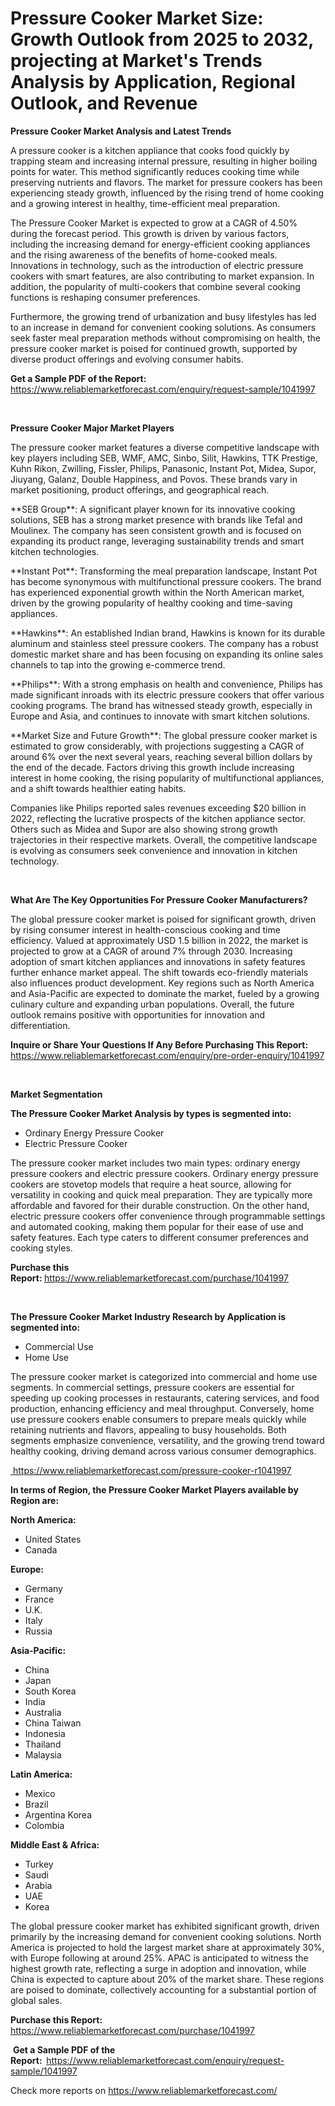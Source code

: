 <p><h1>Pressure Cooker Market Size: Growth Outlook from 2025 to 2032, projecting at Market's Trends Analysis by Application, Regional Outlook, and Revenue</h1></p><p><strong>Pressure Cooker Market Analysis and Latest Trends</strong></p>
<p><p>A pressure cooker is a kitchen appliance that cooks food quickly by trapping steam and increasing internal pressure, resulting in higher boiling points for water. This method significantly reduces cooking time while preserving nutrients and flavors. The market for pressure cookers has been experiencing steady growth, influenced by the rising trend of home cooking and a growing interest in healthy, time-efficient meal preparation.</p><p>The Pressure Cooker Market is expected to grow at a CAGR of 4.50% during the forecast period. This growth is driven by various factors, including the increasing demand for energy-efficient cooking appliances and the rising awareness of the benefits of home-cooked meals. Innovations in technology, such as the introduction of electric pressure cookers with smart features, are also contributing to market expansion. In addition, the popularity of multi-cookers that combine several cooking functions is reshaping consumer preferences.</p><p>Furthermore, the growing trend of urbanization and busy lifestyles has led to an increase in demand for convenient cooking solutions. As consumers seek faster meal preparation methods without compromising on health, the pressure cooker market is poised for continued growth, supported by diverse product offerings and evolving consumer habits.</p></p>
<p><strong>Get a Sample PDF of the Report:&nbsp;</strong> <a href="https://www.reliablemarketforecast.com/enquiry/request-sample/1041997?utm_campaign=3511&utm_medium=2&utm_source=Github&utm_content=ia&utm_term=04042025&utm_id=pressure-cooker">https://www.reliablemarketforecast.com/enquiry/request-sample/1041997</a></p>
<p>&nbsp;</p>
<p><strong>Pressure Cooker Major Market Players</strong></p>
<p><p>The pressure cooker market features a diverse competitive landscape with key players including SEB, WMF, AMC, Sinbo, Silit, Hawkins, TTK Prestige, Kuhn Rikon, Zwilling, Fissler, Philips, Panasonic, Instant Pot, Midea, Supor, Jiuyang, Galanz, Double Happiness, and Povos. These brands vary in market positioning, product offerings, and geographical reach.</p><p>**SEB Group**: A significant player known for its innovative cooking solutions, SEB has a strong market presence with brands like Tefal and Moulinex. The company has seen consistent growth and is focused on expanding its product range, leveraging sustainability trends and smart kitchen technologies.</p><p>**Instant Pot**: Transforming the meal preparation landscape, Instant Pot has become synonymous with multifunctional pressure cookers. The brand has experienced exponential growth within the North American market, driven by the growing popularity of healthy cooking and time-saving appliances.</p><p>**Hawkins**: An established Indian brand, Hawkins is known for its durable aluminum and stainless steel pressure cookers. The company has a robust domestic market share and has been focusing on expanding its online sales channels to tap into the growing e-commerce trend.</p><p>**Philips**: With a strong emphasis on health and convenience, Philips has made significant inroads with its electric pressure cookers that offer various cooking programs. The brand has witnessed steady growth, especially in Europe and Asia, and continues to innovate with smart kitchen solutions.</p><p>**Market Size and Future Growth**: The global pressure cooker market is estimated to grow considerably, with projections suggesting a CAGR of around 6% over the next several years, reaching several billion dollars by the end of the decade. Factors driving this growth include increasing interest in home cooking, the rising popularity of multifunctional appliances, and a shift towards healthier eating habits.</p><p>Companies like Philips reported sales revenues exceeding $20 billion in 2022, reflecting the lucrative prospects of the kitchen appliance sector. Others such as Midea and Supor are also showing strong growth trajectories in their respective markets. Overall, the competitive landscape is evolving as consumers seek convenience and innovation in kitchen technology.</p></p>
<p>&nbsp;</p>
<p><strong>What Are The Key Opportunities For Pressure Cooker Manufacturers?</strong></p>
<p><p>The global pressure cooker market is poised for significant growth, driven by rising consumer interest in health-conscious cooking and time efficiency. Valued at approximately USD 1.5 billion in 2022, the market is projected to grow at a CAGR of around 7% through 2030. Increasing adoption of smart kitchen appliances and innovations in safety features further enhance market appeal. The shift towards eco-friendly materials also influences product development. Key regions such as North America and Asia-Pacific are expected to dominate the market, fueled by a growing culinary culture and expanding urban populations. Overall, the future outlook remains positive with opportunities for innovation and differentiation.</p></p>
<p><strong>Inquire or Share Your Questions If Any Before Purchasing This Report:</strong> <a href="https://www.reliablemarketforecast.com/enquiry/pre-order-enquiry/1041997?utm_campaign=3511&utm_medium=2&utm_source=Github&utm_content=ia&utm_term=04042025&utm_id=pressure-cooker">https://www.reliablemarketforecast.com/enquiry/pre-order-enquiry/1041997</a></p>
<p>&nbsp;</p>
<p><strong>Market Segmentation</strong></p>
<p><strong>The Pressure Cooker Market Analysis by types is segmented into:</strong></p>
<p><ul><li>Ordinary Energy Pressure Cooker</li><li>Electric Pressure Cooker</li></ul></p>
<p><p>The pressure cooker market includes two main types: ordinary energy pressure cookers and electric pressure cookers. Ordinary energy pressure cookers are stovetop models that require a heat source, allowing for versatility in cooking and quick meal preparation. They are typically more affordable and favored for their durable construction. On the other hand, electric pressure cookers offer convenience through programmable settings and automated cooking, making them popular for their ease of use and safety features. Each type caters to different consumer preferences and cooking styles.</p></p>
<p><strong>Purchase this Report:&nbsp;</strong><a href="https://www.reliablemarketforecast.com/purchase/1041997?utm_campaign=3511&utm_medium=2&utm_source=Github&utm_content=ia&utm_term=04042025&utm_id=pressure-cooker">https://www.reliablemarketforecast.com/purchase/1041997</a></p>
<p>&nbsp;</p>
<p><strong>The Pressure Cooker Market Industry Research by Application is segmented into:</strong></p>
<p><ul><li>Commercial Use</li><li>Home Use</li></ul></p>
<p><p>The pressure cooker market is categorized into commercial and home use segments. In commercial settings, pressure cookers are essential for speeding up cooking processes in restaurants, catering services, and food production, enhancing efficiency and meal throughput. Conversely, home use pressure cookers enable consumers to prepare meals quickly while retaining nutrients and flavors, appealing to busy households. Both segments emphasize convenience, versatility, and the growing trend toward healthy cooking, driving demand across various consumer demographics.</p></p>
<p><a href="https://www.reliablemarketforecast.com/pressure-cooker-r1041997?utm_campaign=3511&utm_medium=2&utm_source=Github&utm_content=ia&utm_term=04042025&utm_id=pressure-cooker">&nbsp;https://www.reliablemarketforecast.com/pressure-cooker-r1041997</a></p>
<p><strong>In terms of Region, the Pressure Cooker Market Players available by Region are:</strong></p>
<p>
    <p> <strong> North America: </strong>
        <ul>
            <li>United States</li>
            <li>Canada</li>
        </ul>
        </p> 
    <p> <strong> Europe: </strong>
        <ul>
            <li>Germany</li>
            <li>France</li>
            <li>U.K.</li>
            <li>Italy</li>
            <li>Russia</li>
        </ul>
        </p> 
    <p> <strong> Asia-Pacific: </strong>
        <ul>
            <li>China</li>
            <li>Japan</li>
            <li>South Korea</li>
            <li>India</li>
            <li>Australia</li>
            <li>China Taiwan</li>
            <li>Indonesia</li>
            <li>Thailand</li>
            <li>Malaysia</li>
        </ul>
        </p> 
    <p> <strong> Latin America: </strong>
        <ul>
            <li>Mexico</li>
            <li>Brazil</li>
            <li>Argentina Korea</li>
            <li>Colombia</li>
        </ul>
        </p> 
    <p> <strong> Middle East & Africa: </strong>
        <ul>
            <li>Turkey</li>
            <li>Saudi</li>
            <li>Arabia</li>
            <li>UAE</li>
            <li>Korea</li>
        </ul>
    </p>
    </p>
<p><p>The global pressure cooker market has exhibited significant growth, driven primarily by the increasing demand for convenient cooking solutions. North America is projected to hold the largest market share at approximately 30%, with Europe following at around 25%. APAC is anticipated to witness the highest growth rate, reflecting a surge in adoption and innovation, while China is expected to capture about 20% of the market share. These regions are poised to dominate, collectively accounting for a substantial portion of global sales.</p></p>
<p><strong>Purchase this Report: </strong><a href="https://www.reliablemarketforecast.com/purchase/1041997?utm_campaign=3511&utm_medium=2&utm_source=Github&utm_content=ia&utm_term=04042025&utm_id=pressure-cooker">https://www.reliablemarketforecast.com/purchase/1041997</a></p>
<p>&nbsp;<strong>Get a Sample PDF of the Report:&nbsp;&nbsp;</strong><a href="https://www.reliablemarketforecast.com/enquiry/request-sample/1041997?utm_campaign=3511&utm_medium=2&utm_source=Github&utm_content=ia&utm_term=04042025&utm_id=pressure-cooker">https://www.reliablemarketforecast.com/enquiry/request-sample/1041997</a></p>
<p><strong></strong></p>
<p>Check more reports on <a href="https://www.reliablemarketforecast.com/?utm_campaign=3511&utm_medium=2&utm_source=Github&utm_content=ia&utm_term=04042025&utm_id=pressure-cooker">https://www.reliablemarketforecast.com/</a></p>